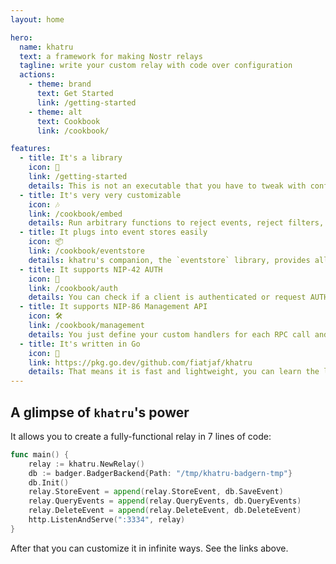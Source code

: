 ```yaml
---
layout: home

hero:
  name: khatru
  text: a framework for making Nostr relays
  tagline: write your custom relay with code over configuration
  actions:
    - theme: brand
      text: Get Started
      link: /getting-started
    - theme: alt
      text: Cookbook
      link: /cookbook/

features:
  - title: It's a library
    icon: 🐢
    link: /getting-started
    details: This is not an executable that you have to tweak with config files, it's a library that you import and use, so you just write code and it does exactly what you want.
  - title: It's very very customizable
    icon: 🎶
    link: /cookbook/embed
    details: Run arbitrary functions to reject events, reject filters, overwrite results of queries, perform actual queries, mix the relay stuff with other HTTP handlers or even run it inside an existing website.
  - title: It plugs into event stores easily
    icon: 📦
    link: /cookbook/eventstore
    details: khatru's companion, the `eventstore` library, provides all methods for storing and querying events efficiently from SQLite, LMDB, Postgres, Badger and others.
  - title: It supports NIP-42 AUTH
    icon: 🪪
    link: /cookbook/auth
    details: You can check if a client is authenticated or request AUTH anytime, or reject an event or a filter with an "auth-required:" and it will be handled automatically.
  - title: It supports NIP-86 Management API
    icon: 🛠️
    link: /cookbook/management
    details: You just define your custom handlers for each RPC call and they will be exposed appropriately to management clients.
  - title: It's written in Go
    icon: 🛵
    link: https://pkg.go.dev/github.com/fiatjaf/khatru
    details: That means it is fast and lightweight, you can learn the language in 5 minutes and it builds your relay into a single binary that's easy to ship and deploy.
---
```


## A glimpse of `khatru`'s power

It allows you to create a fully-functional relay in 7 lines of code:

```go
func main() {
	relay := khatru.NewRelay()
	db := badger.BadgerBackend{Path: "/tmp/khatru-badgern-tmp"}
    db.Init()
	relay.StoreEvent = append(relay.StoreEvent, db.SaveEvent)
	relay.QueryEvents = append(relay.QueryEvents, db.QueryEvents)
	relay.DeleteEvent = append(relay.DeleteEvent, db.DeleteEvent)
	http.ListenAndServe(":3334", relay)
}
```

After that you can customize it in infinite ways. See the links above.
